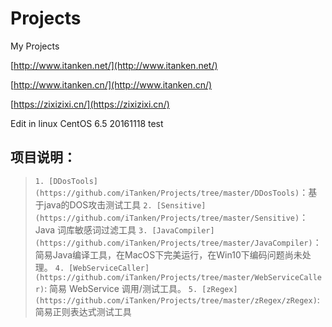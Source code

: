 # Projects
My Projects

[http://www.itanken.net/](http://www.itanken.net/)

[http://www.itanken.cn/](http://www.itanken.cn/)

[https://zixizixi.cn/](https://zixizixi.cn/)

Edit in linux CentOS 6.5
 20161118 test

## 项目说明：
> `1. [DDosTools](https://github.com/iTanken/Projects/tree/master/DDosTools)`：基于java的DOS攻击测试工具
> `2. [Sensitive](https://github.com/iTanken/Projects/tree/master/Sensitive)`：Java 词库敏感词过滤工具
> `3. [JavaCompiler](https://github.com/iTanken/Projects/tree/master/JavaCompiler)`：简易Java编译工具，在MacOS下完美运行，在Win10下编码问题尚未处理。
> `4. [WebServiceCaller](https://github.com/iTanken/Projects/tree/master/WebServiceCaller)`: 简易 WebService 调用/测试工具。
> `5. [zRegex](https://github.com/iTanken/Projects/tree/master/zRegex/zRegex)`: 简易正则表达式测试工具
